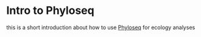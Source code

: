 # Intro to Phyloseq

this is a short introduction about how to use [Phyloseq](https://joey711.github.io/phyloseq/) for ecology analyses
